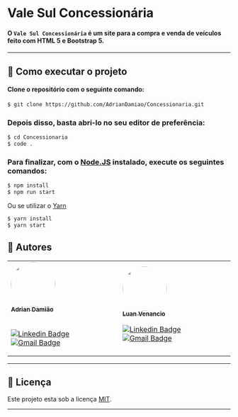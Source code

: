 # Vale Sul Concessionária

#### O `Vale Sul Concessionária` é um site para a compra e venda de veículos feito com HTML 5 e Bootstrap 5.

---

## 🚀 Como executar o projeto

#### Clone o repositório com o seguinte comando:

```bash
$ git clone https://github.com/AdrianDamiao/Concessionaria.git
```

### Depois disso, basta abri-lo no seu editor de preferência:

```bash
$ cd Concessionaria
$ code .
```

### Para finalizar, com o [Node.JS](https://nodejs.org/en/download/) instalado, execute os seguintes comandos:

```bash
$ npm install
$ npm run start
```
Ou se utilizar o [Yarn](https://yarnpkg.com/)
```bash
$ yarn install
$ yarn start
```

## 🦸 Autores
<table>
    <tr>
        <td>
            <a href="https://github.com/AdrianDamiao">
 <img style="border-radius: 50%;" src="https://avatars.githubusercontent.com/u/79238503?s=400&u=0c053da8367dfd37867967998749ff2c075c1958&v=4" width="100px;" alt=""/>
 <br />
 <sub><b>Adrian Damião</b></sub></a> <a href="https://github.com/AdrianDamiao" title="Adrian Damião"></a>
 <br />
             <br />
 
[![Linkedin Badge](https://img.shields.io/badge/-Adrian%20Damiao-blue?style=flat-square&logo=Linkedin&logoColor=white&link=https://www.linkedin.com/in/adrian-damião-69b1b8148/)](https://www.linkedin.com/in/adrian-damião-69b1b8148/) 
[![Gmail Badge](https://img.shields.io/badge/-adriandami__%40hotmail.com-c14438?style=flat-square&logo=Gmail&logoColor=white&link=mailto:adriandami_@hotmail.com)](mailto:adriandami_@hotmail.com)
        </td>
        <td>
        <a href="https://github.com/luanvenancio/">
 <img style="border-radius: 50%;" src="https://avatars.githubusercontent.com/u/9398249?v=4" width="100px;" alt=""/>
 <br />
 <sub><b>Luan Venancio</b></sub></a> <a href="https://github.com/luanvenancio/" title="Luan Venancio"></a>
 <br />
 
[![Linkedin Badge](https://img.shields.io/badge/-Luan%20Venancio-blue?style=flat-square&logo=Linkedin&logoColor=white&link=https://www.linkedin.com/in/luanvenancio/)](https://www.linkedin.com/in/luanvenancio/) 
[![Gmail Badge](https://img.shields.io/badge/-luan.venancio%40alunos.edu.br-c14438?style=flat-square&logo=Gmail&logoColor=white&link=mailto:luan.venancio@alunos.ifsuldeminas.edu.br)](mailto:luan.venancio@alunos.ifsuldeminas.edu.br)
        </td>
    </tr>
</table>

---

## 📝 Licença

Este projeto esta sob a licença [MIT](./LICENSE).

---
